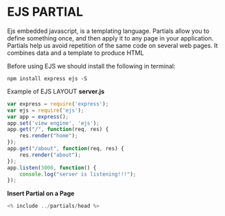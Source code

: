 # EJS PARTIAL

Ejs embedded javascript, is a templating language. Partials allow you to define something once, and then apply it to any page in your application. Partials help us avoid repetition of the same code on several web pages. It combines data and a template to produce HTML

Before using EJS we should install the following in terminal:

```
npm install express ejs -S
```

Example of EJS LAYOUT
**server.js**

```javascript
var express = require('express');
var ejs = require('ejs');
var app = express();
app.set('view engine', 'ejs');
app.get("/", function(req, res) {
    res.render("home");
});
app.get("/about", function(req, res) {
    res.render("about");
});
app.listen(3000, function() {
    console.log("server is listening!!!");
});
```

**Insert Partial on a Page**

```javascript
<% include ../partials/head %>
```